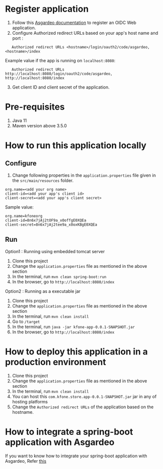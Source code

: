 # Register application
1. Follow this [Asgardeo documentation](https://wso2.com/asgardeo/docs/guides/applications/register-oidc-web-app/#register-the-app) to register an OIDC Web application. 
2. Configure Authorized redirect URLs based on your app's host name and port :
```
   Authorized redirect URLs <hostname>/login/oauth2/code/asgardeo, <hostname>/index
```
Example value if the app is running on `localhost:8080`:
```
   Authorized redirect URLs http://localhost:8080/login/oauth2/code/asgardeo, http://localhost:8080/index
```
3. Get client ID and client secret of the application.

# Pre-requisites
1. Java 11
2. Maven version above 3.5.0

# How to run this application locally

## Configure
1. Change following properties in the `application.properties` file given in the `src/main/resources` folder.
```
org.name=<add your org name>
client-id=<add your app's client id>
client-secret=<add your app's client secret>

```

Sample value:
```
org.name=kfoneorg
client-id=8n6x7jAj2tOF9a_x0offgE0XQEa
client-secret=8n6x7jAj2tee9a_x0oxKBgE0XQEa

```
  
## Run

Option1 :  Running using embedded tomcat server
1. Clone this project
2. Change the `application.properties` file as mentioned in the above section
3. In the terminal, run `mvn clean spring-boot:run`
4. In the browser, go to `http://localhost:8080/index`

Option2 :  Running as a executable jar
1. Clone this project
2. Change the `application.properties` file as mentioned in the above section
3. In the terminal, run `mvn clean install`
4. Go to `/target`
5. In the terminal, run `java -jar kfone-app-0.0.1-SNAPSHOT.jar`
6. In the browser, go to `http://localhost:8080/index`

# How to deploy this application in a production environment
1. Clone this project
2. Change the `application.properties` file as mentioned in the above section
3. In the terminal, run `mvn clean install`
4. You can host this `com.kfone.store.app-0.0.1-SNAPSHOT.jar` jar in any of hosting platforms
5. Change the `Authorized redirect URLs` of the application based on the hostname.

# How to integrate a spring-boot application with Asgardeo

If you want to know how to integrate your spring-boot application with Asgardeo, Refer [this](how-to-integrate.md)
